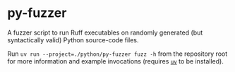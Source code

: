 # py-fuzzer

A fuzzer script to run Ruff executables on randomly generated
(but syntactically valid) Python source-code files.

Run `uv run --project=./python/py-fuzzer fuzz -h` from the repository root
for more information and example invocations
(requires [`uv`](https://github.com/astral-sh/uv) to be installed).
